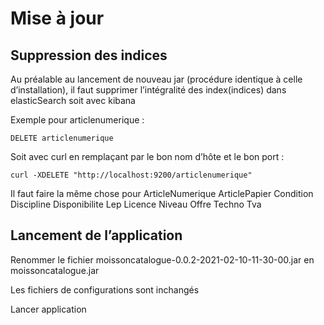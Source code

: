 # Mise à jour

## Suppression des indices

Au préalable au lancement de nouveau jar (procédure identique à celle d’installation), il faut supprimer l’intégralité des index(indices) dans elasticSearch soit avec kibana

Exemple pour articlenumerique :

    DELETE articlenumerique

Soit avec curl en remplaçant par le bon nom d’hôte et le bon port :

    curl -XDELETE "http://localhost:9200/articlenumerique"

Il faut faire la même chose pour
ArticleNumerique
ArticlePapier
Condition
Discipline
Disponibilite
Lep
Licence
Niveau
Offre
Techno
Tva

## Lancement de l’application

Renommer le fichier
moissoncatalogue-0.0.2-2021-02-10-11-30-00.jar
en moissoncatalogue.jar

Les fichiers de configurations sont inchangés

Lancer application
